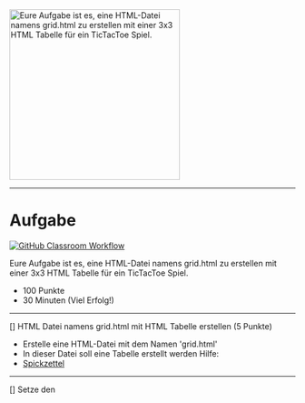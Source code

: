 <img src="https://upload.wikimedia.org/wikipedia/commons/thumb/3/32/Tic_tac_toe.svg/640px-Tic_tac_toe.svg.png" alt="Eure Aufgabe ist es, eine HTML-Datei namens grid.html zu erstellen mit einer 3x3 HTML Tabelle für ein TicTacToe Spiel." width="300"/>

---
# Aufgabe
[![GitHub Classroom Workflow](https://github.com/helsoc7/tictactoe-html-test/actions/workflows/classroom.yml/badge.svg)](https://github.com/helsoc7/tictactoe-html-test/actions/workflows/classroom.yml) 

Eure Aufgabe ist es, eine HTML-Datei namens grid.html zu erstellen mit einer 3x3 HTML Tabelle für ein TicTacToe Spiel.
* 100 Punkte
* 30 Minuten (Viel Erfolg!)

---
[] HTML Datei namens grid.html mit HTML Tabelle erstellen  (5 Punkte)
* Erstelle eine HTML-Datei mit dem Namen 'grid.html'
* In dieser Datei soll eine Tabelle erstellt werden
Hilfe: 
* [Spickzettel](https://www.w3schools.com/tags/tag_table.asp) 

---
[] Setze den <title> Tag auf 'Welcome to TicTacToe' (5 Punkte)
Hilfe: 
* [Spickzettel](https://www.w3schools.com/tags/tag_title.asp) 

---
[] Tabelle mit der Tabellenüberschrift 'TicTacToe' erstellen (10 Punkte)
Hilfe: 
* [Spickzettel](https://www.w3schools.com/tags/tag_caption.asp#:~:text=The%20tag%20defines%20a,align%20and%20place%20the%20caption.) 

---
[] Setze die ID der Tabelle auf 'game' (5 Punkte)
Hilfe: 
* [Spickzettel](https://www.w3schools.com/html/html_id.asp) 

---
[] HTML Tabelle um 9 Tabellenfelder erweitern (10 Punkte)
Hilfe: 
* [Spickzettel](https://www.w3schools.com/tags/tag_td.asp#:~:text=The%20tag%20defines%20a,with%20the%20element)) 

---
[] Jeweils pro Tabellenfeld einen <button> hinzufügen (15 Punkte)
Hilfe: 
* [Spickzettel](https://www.w3schools.com/tags/tag_button.asp) 

---
[] Jeder Button sollte X anzeigen (20 Punkte)
Hilfe: 
* [Spickzettel](https://www.w3schools.com/tags/tag_button.asp) 

---
[] Benennen der IDs jedes Buttons von cell1 bis cell9 (20 Punkte)
Hilfe: 
* [Spickzettel](https://www.w3schools.com/html/html_id.asp) 

---
[] Füge außerhalb der Tabelle eine Schaltfläche 'Play' mit der ID 'play' hinzu (10 Punkte)
Hilfe: 
* [Spickzettel](https://www.w3schools.com/tags/tag_button.asp) 

---
